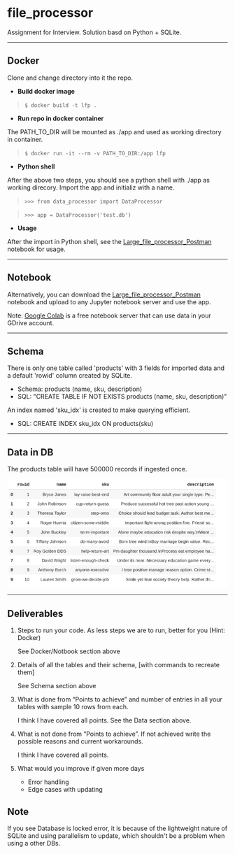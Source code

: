 # file_processor
Assignment for Interview. Solution basd on Python + SQLite.

---
## Docker

Clone and change directory into it the repo.

* **Build docker image**
> `$ docker build -t lfp .`

* **Run repo in docker container**

The PATH_TO_DIR will be mounted as ./app and used as working directory in container.
> `$ docker run -it --rm -v PATH_TO_DIR:/app lfp`

* **Python shell**

After the above two steps, you should see a python shell with ./app as working direcory. Import the app and initializ with a name.

> `>>> from data_processor import DataProcessor`

> `>>> app = DataProcessor('test.db')`

* **Usage**

After the import in Python shell, see the [Large_file_processor_Postman](Large_file_processor_Postman.ipynb) notebook for usage.

---
## Notebook

Alternatively, you can download the [Large_file_processor_Postman](Large_file_processor_Postman.ipynb) notebook and upload to any Jupyter notebook server and use the app.

Note: [Google Colab](https://colab.research.google.com) is a free notebook server that can use data in your GDrive account.

---
## Schema
There is only one table called 'products' with 3 fields for imported data and a default 'rowid' column created by SQLite.

* Schema: products (name, sku, description)
* SQL: "CREATE TABLE IF NOT EXISTS products (name, sku, description)"

An index named 'sku_idx' is created to make querying efficient.

* SQL: CREATE INDEX sku_idx ON products(sku)

---
## Data in DB
The products table will have 500000 records if ingested once.

![Image of records](product-records.png)

---
## Deliverables

1. Steps to run your code. As less steps we are to run, better for you (Hint: Docker)

    See Docker/Notbook section above

2. Details of all the tables and their schema, [with commands to recreate them]

    See Schema section above

3. What is done from “Points to achieve” and number of entries in all your tables with sample 10 rows from each.

    I think I have covered all points. See the Data section above.

4. What is not done from “Points to achieve”. If not achieved write the possible reasons and current workarounds.

    I think I have covered all points.

5. What would you improve if given more days

    * Error handling
    * Edge cases with updating

## Note
If you see Database is locked error, it is because of the lightweight nature of SQLite and using parallelism to update, which shouldn't be a problem when using a other DBs.
